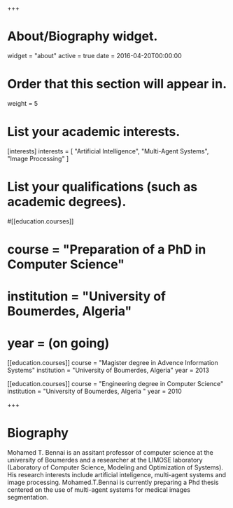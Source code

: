+++
# About/Biography widget.
widget = "about"
active = true
date = 2016-04-20T00:00:00

# Order that this section will appear in.
weight = 5

# List your academic interests.
[interests]
  interests = [
    "Artificial Intelligence",
    "Multi-Agent Systems",
    "Image Processing"
  ]

# List your qualifications (such as academic degrees).
#[[education.courses]]
#  course = "Preparation of a PhD in Computer Science"
#  institution = "University of Boumerdes, Algeria"
#  year = (on going)

[[education.courses]]
  course = "Magister degree in Advence Information Systems"
  institution = "University of Boumerdes, Algeria"
  year = 2013

[[education.courses]]
  course = "Engineering degree in Computer Science"
  institution = "University of Boumerdes, Algeria "
  year = 2010
 
+++

# Biography

Mohamed T. Bennai is an assitant professor of computer science at the university of Boumerdes and a researcher at the LIMOSE laboratory (Laboratory of Computer Science, Modeling and Optimization of Systems). His research interests include artificial inteligence, multi-agent systems and image processing. Mohamed.T.Bennai is currently preparing a Phd thesis centered on the use of multi-agent systems for medical images segmentation.

 

